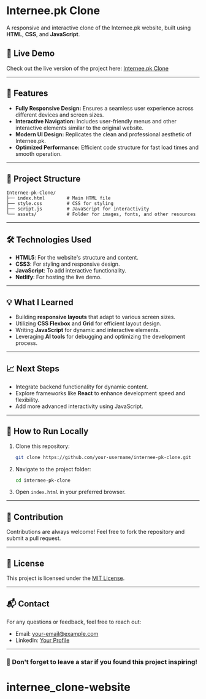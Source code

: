 # Internee.pk Clone

A responsive and interactive clone of the Internee.pk website, built using **HTML**, **CSS**, and **JavaScript**.

## 🚀 Live Demo
Check out the live version of the project here: [Internee.pk Clone](https://internee-website.netlify.app/)

---

## 📌 Features

- **Fully Responsive Design:** Ensures a seamless user experience across different devices and screen sizes.
- **Interactive Navigation:** Includes user-friendly menus and other interactive elements similar to the original website.
- **Modern UI Design:** Replicates the clean and professional aesthetic of Internee.pk.
- **Optimized Performance:** Efficient code structure for fast load times and smooth operation.

---

## 📂 Project Structure

```
Internee-pk-Clone/
├── index.html        # Main HTML file
├── style.css         # CSS for styling
├── script.js         # JavaScript for interactivity
└── assets/           # Folder for images, fonts, and other resources
```

---

## 🛠️ Technologies Used

- **HTML5**: For the website's structure and content.
- **CSS3**: For styling and responsive design.
- **JavaScript**: To add interactive functionality.
- **Netlify**: For hosting the live demo.

---

## 💡 What I Learned

- Building **responsive layouts** that adapt to various screen sizes.
- Utilizing **CSS Flexbox** and **Grid** for efficient layout design.
- Writing **JavaScript** for dynamic and interactive elements.
- Leveraging **AI tools** for debugging and optimizing the development process.

---

## 📈 Next Steps

- Integrate backend functionality for dynamic content.
- Explore frameworks like **React** to enhance development speed and flexibility.
- Add more advanced interactivity using JavaScript.

---

## 🔧 How to Run Locally

1. Clone this repository:
   ```bash
   git clone https://github.com/your-username/internee-pk-clone.git
   ```

2. Navigate to the project folder:
   ```bash
   cd internee-pk-clone
   ```

3. Open `index.html` in your preferred browser.

---

## 🤝 Contribution

Contributions are always welcome! Feel free to fork the repository and submit a pull request.

---

## 📝 License

This project is licensed under the [MIT License](LICENSE).

---

## 📬 Contact

For any questions or feedback, feel free to reach out:
- Email: your-email@example.com
- LinkedIn: [Your Profile](https://linkedin.com/in/your-profile)

---

### 🌟 Don't forget to leave a star if you found this project inspiring!
# internee_clone-website
